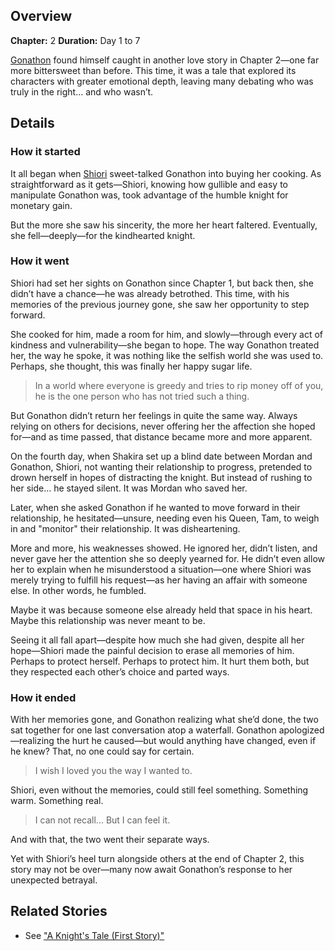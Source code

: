 <!-- title: The Humble Knight and the Witch -->
<!-- quote: If I were to describe our relationship... It was kindness. -->
<!-- chapters: 1 -->
<!-- images:  (Gonathon and Shiori sharing the same roof), (Shiori attempting to disrupt Gonathon's blind date), (Gonathon stumbles upon Shiori's "affair"), (Shiori's letter to Gonathon before wiping out her memories of him), (Shiori, having erased her memories, chatting with Gonathon) -->
<!-- model: false -->

## Overview

**Chapter:** 2
**Duration:** Day 1 to 7

[Gonathon](#entry:gigi-entry) found himself caught in another love story in Chapter 2—one far more bittersweet than before. This time, it was a tale that explored its characters with greater emotional depth, leaving many debating who was truly in the right… and who wasn’t.

## Details

### How it started

It all began when [Shiori](#entry:shiori-entry) sweet-talked Gonathon into buying her cooking. As straightforward as it gets—Shiori, knowing how gullible and easy to manipulate Gonathon was, took advantage of the humble knight for monetary gain.

But the more she saw his sincerity, the more her heart faltered. Eventually, she fell—deeply—for the kindhearted knight.

### How it went

Shiori had set her sights on Gonathon since Chapter 1, but back then, she didn’t have a chance—he was already betrothed. This time, with his memories of the previous journey gone, she saw her opportunity to step forward.

She cooked for him, made a room for him, and slowly—through every act of kindness and vulnerability—she began to hope. The way Gonathon treated her, the way he spoke, it was nothing like the selfish world she was used to. Perhaps, she thought, this was finally her happy sugar life.

> In a world where everyone is greedy and tries to rip money off of you, he is the one person who has not tried such a thing.

But Gonathon didn’t return her feelings in quite the same way. Always relying on others for decisions, never offering her the affection she hoped for—and as time passed, that distance became more and more apparent.

On the fourth day, when Shakira set up a blind date between Mordan and Gonathon, Shiori, not wanting their relationship to progress, pretended to drown herself in hopes of distracting the knight. But instead of rushing to her side… he stayed silent. It was Mordan who saved her.

Later, when she asked Gonathon if he wanted to move forward in their relationship, he hesitated—unsure, needing even his Queen, Tam, to weigh in and "monitor" their relationship. It was disheartening.

More and more, his weaknesses showed. He ignored her, didn’t listen, and never gave her the attention she so deeply yearned for. He didn’t even allow her to explain when he misunderstood a situation—one where Shiori was merely trying to fulfill his request—as her having an affair with someone else. In other words, he fumbled.

Maybe it was because someone else already held that space in his heart. Maybe this relationship was never meant to be.

Seeing it all fall apart—despite how much she had given, despite all her hope—Shiori made the painful decision to erase all memories of him. Perhaps to protect herself. Perhaps to protect him. It hurt them both, but they respected each other’s choice and parted ways.

### How it ended

With her memories gone, and Gonathon realizing what she’d done, the two sat together for one last conversation atop a waterfall. Gonathon apologized—realizing the hurt he caused—but would anything have changed, even if he knew? That, no one could say for certain.

> I wish I loved you the way I wanted to.

Shiori, even without the memories, could still feel something. Something warm. Something real.

> I can not recall... But I can feel it.

And with that, the two went their separate ways.

Yet with Shiori’s heel turn alongside others at the end of Chapter 2, this story may not be over—many now await Gonathon’s response to her unexpected betrayal.

## Related Stories

- See ["A Knight's Tale (First Story)"](#entry:a-knights-tale-entry)
